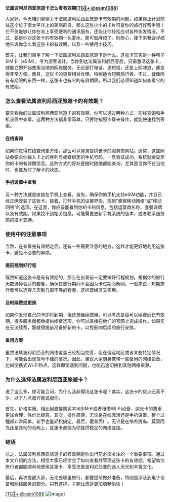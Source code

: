 **法属波利尼西亚旅遊卡怎么看有效期[[TG💪+ @esim1088](https://t.me/s/esim1088)]**

大家好，今天咱们聊聊关于法属波利尼西亚旅遊卡有效期的问题。如果你正计划前往这个位于南太平洋上的美丽群岛，那么这张小小的卡片可是你的旅行好帮手哦！它不仅能够让你在岛上享受便利的通讯服务，还能让你轻松应对各种突发情况。不过，要是你对这张卡的有效期一头雾水，那可就麻烦了。别担心，接下来我会详细地告诉你怎么看这张卡的有效期，以及一些使用小技巧。

首先，让我们简单了解一下法属波利尼西亚旅遊卡是什么。这张卡其实是一种电子SIM卡（eSIM），专为游客设计。当你到达法属波利尼西亚后，只需激活这张卡，就能立即开始使用当地的网络服务。无论是打电话、发短信，还是上网冲浪，都变得非常方便。而且，这张卡的资费相对合理，特别适合短期旅行者。不过，就像所有有期限的东西一样，这张卡也有它的有效期限，所以我们必须知道如何查看它的有效期。

### **怎么查看法属波利尼西亚旅遊卡的有效期？**

要查看你的法属波利尼西亚旅遊卡的有效期，你可以通过两种方式：在线查询和手机设置中查看。这两种方法都非常简单，只要你按照步骤来操作，就能快速找到答案。

#### **在线查询**
如果你觉得在线查询更方便，那么可以登录提供该卡的服务商网站。通常，这些网站会要求你输入卡上的序列号或者绑定的手机号码。一旦验证成功，系统就会显示你的卡的有效期信息。这种方式的好处是随时随地都能查询，尤其是当你不在当地时，也能及时了解卡的状态。

#### **手机设置中查看**
另一种方法就是直接在手机上查看。首先，确保你的手机支持eSIM功能，并且已经正确安装了这张卡。接着，打开手机的设置界面，找到“蜂窝移动网络”或“移动网络”的选项。在这里，你应该能看到你的卡的信息，包括运营商名称、套餐详情以及有效期。如果找不到相关信息，可能需要更新手机系统的版本，或者联系服务商的技术支持。

### **使用中的注意事项**

当然，在查看完有效期之后，还有一些需要注意的地方，这样才能更好地利用这张卡，避免不必要的麻烦。

#### **提前规划好行程**
既然知道这张卡是有有效期的，那么在出发前一定要做好行程规划。根据你的旅行天数选择合适的套餐，确保在旅行期间不会因为卡过期而断网。一般来说，短期旅行者可以选择几天到几周不等的套餐，这样既经济又实用。

#### **及时续费或更换**
如果你发现自己的卡即将到期，但还想继续使用，可以考虑是否可以续费延长有效期。很多服务商都会提供续费选项，你可以直接在他们的官网上完成操作。如果实在无法续费，那就得提前准备好新的卡，以免影响后续的旅行安排。

#### **备用方案**
虽然法属波利尼西亚的网络覆盖已经相当完善，但在偏远地区或者某些特定情况下，可能会出现信号不佳的情况。因此，建议大家随身携带一些备用的网络设备，比如便携式Wi-Fi热点。这样即使遇到问题，也能迅速切换到其他网络来源。

### **为什么选择法属波利尼西亚旅遊卡？**

说了这么多，你可能会问，为什么我非得用这张卡呢？其实，这张卡的优点还真不少，以下几点或许能说服你。

首先，价格实惠。相比起直接购买本地SIM卡或者租借Wi-Fi设备，这张卡的费用更加合理，性价比极高。其次，操作简便。无论是在线激活还是手机设置，整个过程都非常简单，新手也能轻松搞定。最后，覆盖面广。无论是在塔希提岛、莫雷阿岛还是其他的岛屿上，这张卡都能为你提供稳定的网络连接。

### **结语**

总之，法属波利尼西亚旅遊卡的有效期是你出行前必须关注的一个重要事项。通过本文介绍的方法，相信大家已经学会了如何查看并管理这张卡的有效期。希望每位旅行者都能顺利地使用这张卡，享受法属波利尼西亚的迷人风光和丰富文化。

最后，再次提醒大家，无论去哪里旅行，都要提前做好准备，特别是涉及到电子设备和网络服务的部分。只有这样，才能让旅途更加顺畅愉快！

[[TG💪+ @esim1088](https://t.me/s/esim1088) ![Image](https://i.postimg.cc/4NQfJmqS/Snipaste-2025-05-13-00-14-12.png)]